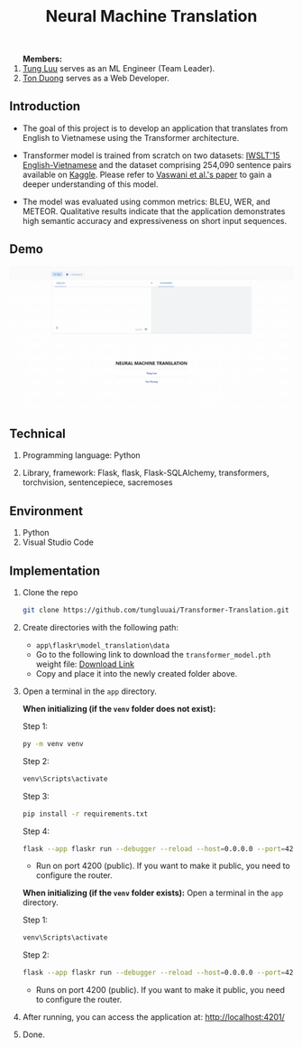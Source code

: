 <!-- PROJECT LOGO -->
<br />
  <p align="center">
    <h1 style="text-align: center;">Neural Machine Translation</h1>
    <br />
    <ol  style="text-align:left">
       <strong>Members: </strong>
    <br />
    <li>
    <a href="https://github.com/tungluuai" target="_blank">Tung Luu</a> serves as an ML Engineer (Team Leader).
    </li>
    <li>
     <a href="https://github.com/duongtanton" target="_blank">Ton Duong</a> serves as a Web Developer.
    </li>
    </ol>
  </p>
</div>

## Introduction
- The goal of this project is to develop an application that translates from English to Vietnamese using the Transformer architecture.

- Transformer model is trained from scratch on two datasets:  <a href="https://huggingface.co/datasets/IWSLT/mt_eng_vietnamese" target="_blank">IWSLT'15 English-Vietnamese</a> and the dataset comprising 254,090 sentence pairs available on <a href="https://www.kaggle.com/discussions/general/253495" target="_blank">Kaggle</a>. Please refer to <a href="https://arxiv.org/pdf/1706.03762" target="_blank">Vaswani et al.'s paper</a> to gain a deeper understanding of this model.
- The model was evaluated using common metrics: BLEU, WER, and METEOR. Qualitative results indicate that the application demonstrates high semantic accuracy and expressiveness on short input sequences.

## Demo
![Demo GIF](./demo.gif)

## Technical
1. Programming language: Python

2. Library, framework: Flask, flask, Flask-SQLAlchemy, transformers, torchvision, sentencepiece, sacremoses

## Environment
1. Python
2. Visual Studio Code

## Implementation
1. Clone the repo
    ```sh
    git clone https://github.com/tungluuai/Transformer-Translation.git
    ```
2. Create directories with the following path:
    - `app\flaskr\model_translation\data`
    - Go to the following link to download the `transformer_model.pth` weight file: [Download Link](https://drive.google.com/file/d/1EImLEUTnhuzJL1P7ffzhdqCP1M93u5lP/view?usp=sharing)
    - Copy and place it into the newly created folder above.
3. Open a terminal in the `app` directory.

    **When initializing (if the `venv` folder does not exist):**

    Step 1:
    ```sh
    py -m venv venv
    ```

    Step 2:
    ```sh
    venv\Scripts\activate
    ```

    Step 3:
    ```sh
    pip install -r requirements.txt
    ```

    Step 4:
    ```sh
    flask --app flaskr run --debugger --reload --host=0.0.0.0 --port=4201 
    ```

    + Run on port 4200 (public). If you want to make it public, you need to configure the router.

    **When initializing (if the `venv` folder exists):** Open a terminal in the `app` directory.

    Step 1:
    ```sh
    venv\Scripts\activate
    ```

    Step 2:
    ```sh
    flask --app flaskr run --debugger --reload --host=0.0.0.0 --port=4201 
    ```

    + Runs on port 4200 (public). If you want to make it public, you need to configure the router.

4. After running, you can access the application at: [http://localhost:4201/](http://localhost:4201/)

5. Done.

<br/>

